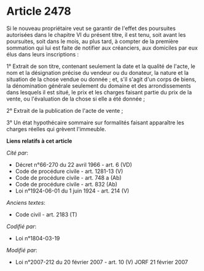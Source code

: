 # Article 2478

Si le nouveau propriétaire veut se garantir de l'effet des poursuites autorisées dans le chapitre VI du présent titre, il est
tenu, soit avant les poursuites, soit dans le mois, au plus tard, à compter de la première sommation qui lui est faite de
notifier aux créanciers, aux domiciles par eux élus dans leurs inscriptions :

1° Extrait de son titre, contenant seulement la date et la qualité de l'acte, le nom et la désignation précise du vendeur ou
du donateur, la nature et la situation de la chose vendue ou donnée ; et, s'il s'agit d'un corps de biens, la dénomination
générale seulement du domaine et des arrondissements dans lesquels il est situé, le prix et les charges faisant partie du
prix de la vente, ou l'évaluation de la chose si elle a été donnée ;

2° Extrait de la publication de l'acte de vente ;

3° Un état hypothécaire sommaire sur formalités faisant apparaître les charges réelles qui grèvent l'immeuble.

**Liens relatifs à cet article**

_Cité par_:

  - Décret n°66-270 du 22 avril 1966 - art. 6 (VD)
  - Code de procédure civile - art. 1281-13 (V)
  - Code de procédure civile - art. 748 a (Ab)
  - Code de procédure civile - art. 832 (Ab)
  - Loi n°1924-06-01 du 1 juin 1924 - art. 214 (V)

_Anciens textes_:

  - Code civil - art. 2183 (T)

_Codifié par_:

  - Loi n°1804-03-19

_Modifié par_:

  - Loi n°2007-212 du 20 février 2007 - art. 10 (V) JORF 21 février 2007
